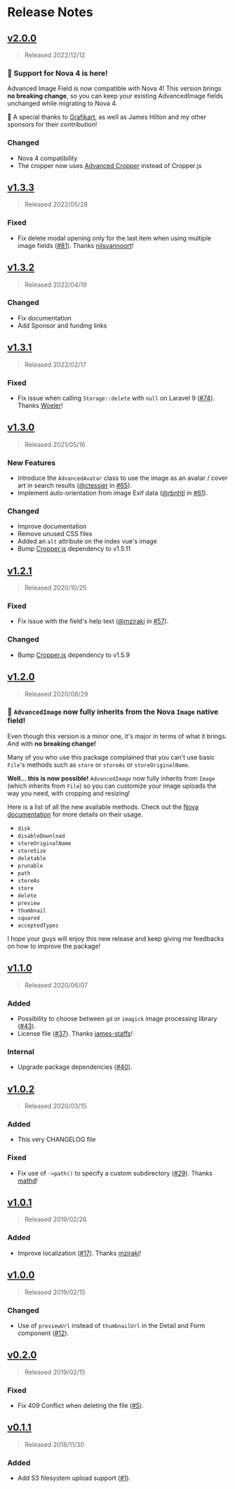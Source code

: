 # Release Notes

## [v2.0.0](https://github.com/ctessier/nova-advanced-image-field/compare/v1.3.3...v2.0.0)

> Released 2022/12/12

### 🎉 Support for Nova 4 is here!

Advanced Image Field is now compatible with Nova 4! This version brings **no breaking change**, so you can keep your existing AdvancedImage fields unchanged while migrating to Nova 4.

👏 A special thanks to [Grafikart](https://github.com/Grafikart), as well as James Hilton and my other sponsors for their contribution!

### Changed

- Nova 4 compatibility
- The cropper now uses [Advanced Cropper](https://advanced-cropper.github.io/vue-advanced-cropper/) instead of Cropper.js

## [v1.3.3](https://github.com/ctessier/nova-advanced-image-field/compare/v1.3.2...v1.3.3)

> Released 2022/05/28

### Fixed

- Fix delete modal opening only for the last item when using multiple image fields ([#81](https://github.com/ctessier/nova-advanced-image-field/pull/81)). Thanks [nilsvannoort](https://github.com/nilsvannoort)!

## [v1.3.2](https://github.com/ctessier/nova-advanced-image-field/compare/v1.3.1...v1.3.2)

> Released 2022/04/19

### Changed

- Fix documentation
- Add Sponsor and funding links

## [v1.3.1](https://github.com/ctessier/nova-advanced-image-field/compare/v1.3.0...v1.3.1)

> Released 2022/02/17

### Fixed

- Fix issue when calling `Storage::delete` with `null` on Laravel 9 ([#74](https://github.com/ctessier/nova-advanced-image-field/pull/74)). Thanks [Woeler](https://github.com/Woeler)!

## [v1.3.0](https://github.com/ctessier/nova-advanced-image-field/compare/v1.2.1...v1.3.0)

> Released 2021/05/16

### New Features

- Introduce the `AdvancedAvatar` class to use the image as an avatar / cover art in search results ([@ctessier](https://github.com/ctessier) in [#65](https://github.com/ctessier/nova-advanced-image-field/pull/65)).
- Implement auto-orientation from image Exif data ([@rbnhtl](https://github.com/rbnhtl) in [#61](https://github.com/ctessier/nova-advanced-image-field/pull/61)).

### Changed

- Improve documentation
- Remove unused CSS files
- Added an `alt` attribute on the index vue's image
- Bump [Cropper.js](https://github.com/fengyuanchen/cropperjs) dependency to v1.5.11

## [v1.2.1](https://github.com/ctessier/nova-advanced-image-field/compare/v1.2.0...v1.2.1)

> Released 2020/10/25

### Fixed

- Fix issue with the field's help text ([@mziraki](https://github.com/mziraki) in [#57](https://github.com/ctessier/nova-advanced-image-field/pull/57)).

### Changed

- Bump [Cropper.js](https://github.com/fengyuanchen/cropperjs) dependency to v1.5.9

## [v1.2.0](https://github.com/ctessier/nova-advanced-image-field/compare/v1.1.0...v1.2.0)

> Released 2020/08/29

### 🎉 `AdvancedImage` now fully inherits from the Nova `Image` native field!

Even though this version is a minor one, it's major in terms of what it brings. And with **no breaking change!**

Many of you who use this package complained that you can't use basic `File`'s methods such as `store` or `storeAs` or `storeOriginalName`.

**Well... this is now possible!** `AdvancedImage` now fully inherits from `Image` (which inherits from `File`) so you can customize your image uploads the way you need, with cropping and resizing!

Here is a list of all the new available methods. Check out the [Nova documentation](https://nova.laravel.com/docs/3.0/resources/file-fields.html) for more details on their usage.

- `disk`
- `disableDownload`
- `storeOriginalName`
- `storeSize`
- `deletable`
- `prunable`
- `path`
- `storeAs`
- `store`
- `delete`
- `preview`
- `thumbnail`
- `squared`
- `acceptedTypes`

I hope your guys will enjoy this new release and keep giving me feedbacks on how to improve the package!

## [v1.1.0](https://github.com/ctessier/nova-advanced-image-field/compare/v1.0.2...v1.1.0)

> Released 2020/06/07

### Added

- Possibility to choose between `gd` or `imagick` image processing library ([#43](https://github.com/ctessier/nova-advanced-image-field/pull/43)).
- License file ([#37](https://github.com/ctessier/nova-advanced-image-field/pull/37)). Thanks [james-staffs](https://github.com/james-staffs)!

### Internal

- Upgrade package dependencies ([#40](https://github.com/ctessier/nova-advanced-image-field/pull/40)).

## [v1.0.2](https://github.com/ctessier/nova-advanced-image-field/compare/v1.0.1...v1.0.2)

> Released 2020/03/15

### Added

- This very CHANGELOG file

### Fixed

- Fix use of `->path()` to specify a custom subdirectory ([#29](https://github.com/ctessier/nova-advanced-image-field/pull/29)). Thanks [mathd](https://github.com/mathd)!

## [v1.0.1](https://github.com/ctessier/nova-advanced-image-field/compare/v1.0.0...v1.0.1)

> Released 2019/02/26

### Added

- Improve localization ([#17](https://github.com/ctessier/nova-advanced-image-field/pull/17)). Thanks [mziraki](https://github.com/mziraki)!

## [v1.0.0](https://github.com/ctessier/nova-advanced-image-field/compare/v0.2.0...v1.0.0)

> Released 2019/02/15

### Changed

- Use of `previewUrl` instead of `thumbnailUrl` in the Detail and Form component ([#12](https://github.com/ctessier/nova-advanced-image-field/pull/12)).

## [v0.2.0](https://github.com/ctessier/nova-advanced-image-field/compare/v0.1.1...v0.2.0)

> Released 2019/02/15

### Fixed

- Fix 409 Conflict when deleting the file ([#5](https://github.com/ctessier/nova-advanced-image-field/pull/5)).

## [v0.1.1](https://github.com/ctessier/nova-advanced-image-field/compare/v0.1.0...v0.1.1)

> Released 2018/11/30

### Added

- Add S3 filesystem upload support ([#1](https://github.com/ctessier/nova-advanced-image-field/pull/1)).
